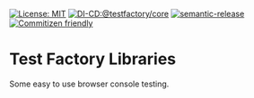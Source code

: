 [![License: MIT](https://img.shields.io/badge/License-MIT-blue.svg)](https://opensource.org/licenses/MIT) [![DI-CD:@testfactory/core](https://github.com/NASAG-DIGITAL-SOLUTIONS/test-factory-libraries/actions/workflows/cicd_main.yaml/badge.svg)](https://github.com/NASAG-DIGITAL-SOLUTIONS/test-factory-libraries/actions) [![semantic-release](https://img.shields.io/badge/%20%20%F0%9F%93%A6%F0%9F%9A%80-semantic--release-e10079.svg)](https://github.com/semantic-release/semantic-release) [![Commitizen friendly](https://img.shields.io/badge/commitizen-friendly-brightgreen.svg)](http://commitizen.github.io/cz-cli/)

# Test Factory Libraries

Some easy to use browser console testing.
